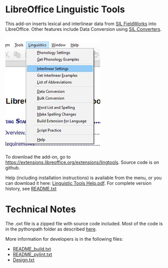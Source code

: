 # LibreOffice Linguistic Tools

This add-on inserts lexical and interlinear data from [SIL FieldWorks](http://software.sil.org/fieldworks/) into LibreOffice.  Other features include Data Conversion using [SIL Converters](http://scripts.sil.org/cms/scripts/page.php?site_id=nrsi&id=EncCnvtrs).

![OOLT menu](/external%20docs/writer_menu.jpg)

To download the add-on, go to https://extensions.libreoffice.org/extensions/lingtools.  Source code is on github.

Help (including installation instructions) is available from the menu, or you can download it here: [Linguistic Tools Help.pdf](/external%20docs/Linguistic%20Tools%20Help.pdf). For complete version history, see [README.txt](/LinguisticTools/help/README.txt)


# Technical Notes

The .oxt file is a zipped file with source code included.  Most of the code is in the pythonpath folder as described [here](https://wiki.openoffice.org/wiki/Python/Transfer_from_Basic_to_Python#Importing_Modules).

More information for developers is in the following files:
- [README_build.txt](/LinguisticTools/build/README_build.txt)
- [README_pylint.txt](/LinguisticTools/build/README_pylint.txt)
- [Design.txt](/Design.txt)
